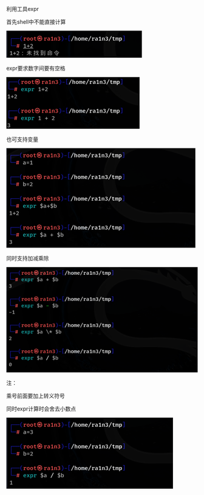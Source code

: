 利用工具expr

 

 

首先shell中不能直接计算

![image-20250310081734061](./assets/image-20250310081734061.png)

expr要求数字间要有空格

![image-20250310081737968](./assets/image-20250310081737968.png)

也可支持变量

![image-20250310081741828](./assets/image-20250310081741828.png)

同时支持加减乘除

![image-20250310081747599](./assets/image-20250310081747599.png)

注：

乘号前面要加上转义符号

 

同时expr计算时会舍去小数点

![image-20250310081753423](./assets/image-20250310081753423.png)